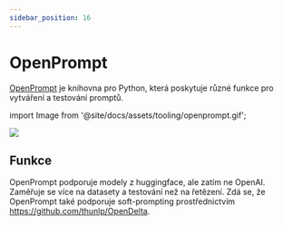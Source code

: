 ```yaml
---
sidebar_position: 16
---
```


# OpenPrompt

[OpenPrompt](https://thunlp.github.io/OpenPrompt/index.html) je knihovna pro Python, která poskytuje různé funkce pro vytváření a testování promptů.

import Image from '@site/docs/assets/tooling/openprompt.gif';

<div style={{textAlign: 'center'}}>
  <img src={Image} style={{width: "750px"}} />
</div>

## Funkce

OpenPrompt podporuje modely z huggingface, ale zatím ne OpenAI. Zaměřuje se více na datasety a testování než na řetězení. Zdá se, že OpenPrompt také podporuje soft-prompting prostřednictvím https://github.com/thunlp/OpenDelta.